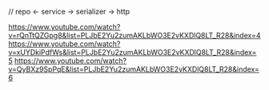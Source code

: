 // repo <- service -> serializer -> http

https://www.youtube.com/watch?v=rQnTtQZGpg8&list=PLJbE2Yu2zumAKLbWO3E2vKXDlQ8LT_R28&index=4
https://www.youtube.com/watch?v=xUYDkiPdfWs&list=PLJbE2Yu2zumAKLbWO3E2vKXDlQ8LT_R28&index=5
https://www.youtube.com/watch?v=QyBXz9SpPqE&list=PLJbE2Yu2zumAKLbWO3E2vKXDlQ8LT_R28&index=6